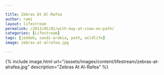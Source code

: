 ```yaml
---

title: Zebras At Al-Rafea
author: rami
layout: lifestream 
permalink: /2013/05/02/with-may-at-view-on-path/
categories: [Lifestream]
tags: [jeddah, saudi-arabia, path, wildlife]
image: zebras-at-alrafea.jpg

---
```


{% include image.html url="/assets/images/content/lifestream/zebras-at-alrafea.jpg" description="Zebras At Al-Rafea" %}
